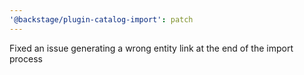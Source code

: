 ```yaml
---
'@backstage/plugin-catalog-import': patch
---
```


Fixed an issue generating a wrong entity link at the end of the import process
